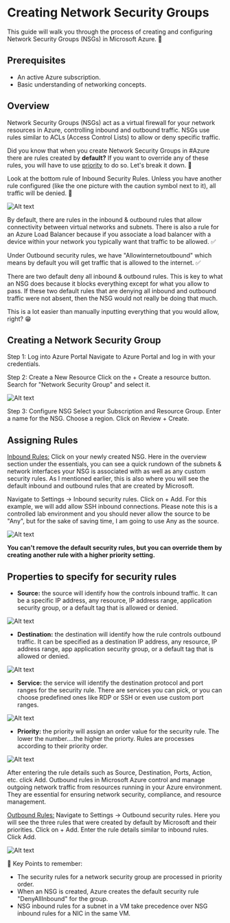 # Creating Network Security Groups

This guide will walk you through the process of creating and configuring Network Security Groups (NSGs) in Microsoft Azure. 📝

## Prerequisites

- An active Azure subscription.
- Basic understanding of networking concepts.

## Overview

Network Security Groups (NSGs) act as a virtual firewall for your network resources in Azure, controlling inbound and outbound traffic. NSGs use rules similar to ACLs (Access Control Lists) to allow or deny specific traffic. 

Did you know that when you create Network Security Groups in #Azure there are rules created by **default?** If you want to override any of these rules, you will have to use <u>priority</u> to do so. Let's break it down. 🔨

Look at the bottom rule of Inbound Security Rules. Unless you have another rule configured (like the one picture with the caution symbol next to it), all traffic will be denied. 🚫

![Alt text](image-9.png)

By default, there are rules in the inbound & outbound rules that allow connectivity between virtual networks and subnets. There is also a rule for an Azure Load Balancer because if you associate a load balancer with a device within your network you typically want that traffic to be allowed. ✅

Under Outbound security rules, we have "Allowinternetoutbound" which means by default you will get traffic that is allowed to the internet. ✅

There are two default deny all inbound & outbound rules. This is key to what an NSG does because it blocks everything except for what you allow to pass. If these two default rules that are denying all inbound and outbound traffic were not absent, then the NSG would not really be doing that much.

This is a lot easier than manually inputting everything that you would allow, right? 😁

## Creating a Network Security Group

Step 1: Log into Azure Portal
Navigate to Azure Portal and log in with your credentials.

Step 2: Create a New Resource
Click on the + Create a resource button.
Search for "Network Security Group" and select it.

![Alt text](image-10.png)

Step 3: Configure NSG
Select your Subscription and Resource Group.
Enter a name for the NSG.
Choose a region.
Click on Review + Create.

## Assigning Rules

<U>Inbound Rules:</u>
Click on your newly created NSG. Here in the overview section under the essentials, you can see a quick rundown of the subnets & network interfaces your NSG is associated with as well as any custom security rules. As I mentioned earlier, this is also where you will see the default inbound and outbound rules that are created by Microsoft. 

Navigate to Settings -> Inbound security rules.
Click on + Add. For this example, we will add allow SSH inbound connections. Please note this is a controlled lab environment and you should never allow the source to be "Any", but for the sake of saving time, I am going to use Any as the source. 

![Alt text](image-11.png)

**You can't remove the default security rules, but you can override them by creating another rule with a higher priority setting.**

## Properties to specify for security rules

- **Source:** the source will identify how the controls inbound traffic. It can be a specific IP address, any resource, IP address range, application security group, or a default tag that is allowed or denied. 

![Alt text](image-15.png)

- **Destination:** the destination will identify how the rule controls outbound traffic. It can be specified as a destination IP address, any resource, IP address range, app application security group, or a default tag that is allowed or denied. 

![Alt text](image-12.png)

- **Service:** the service will identify the destination protocol and port ranges for the security rule. There are services you can pick, or you can choose predefined ones like RDP or SSH or even use custom port ranges. 

![Alt text](image-16.png)

- **Priority:** the priority will assign an order value for the security rule. The lower the number....the higher the priorty. Rules are processes according to their priority order. 

![Alt text](image-17.png)

After entering the rule details such as Source, Destination, Ports, Action, etc. click Add. Outbound rules in Microsoft Azure control and manage outgoing network traffic from resources running in your Azure environment. They are essential for ensuring network security, compliance, and resource management. 

<u>Outbound Rules:</U>
Navigate to Settings -> Outbound security rules. Here you will see the three rules that were created by default by Microsoft and their priorities. 
Click on + Add.
Enter the rule details similar to inbound rules.
Click Add.

![Alt text](image-18.png)

🔑 Key Points to remember:

- The security rules for a network security group are processed in priority order. 
- When an NSG is created, Azure creates the default security rule "DenyAllInbound" for the group.
- NSG inbound rules for a subnet in a VM take precedence over NSG inbound rules for a NIC in the same VM.

